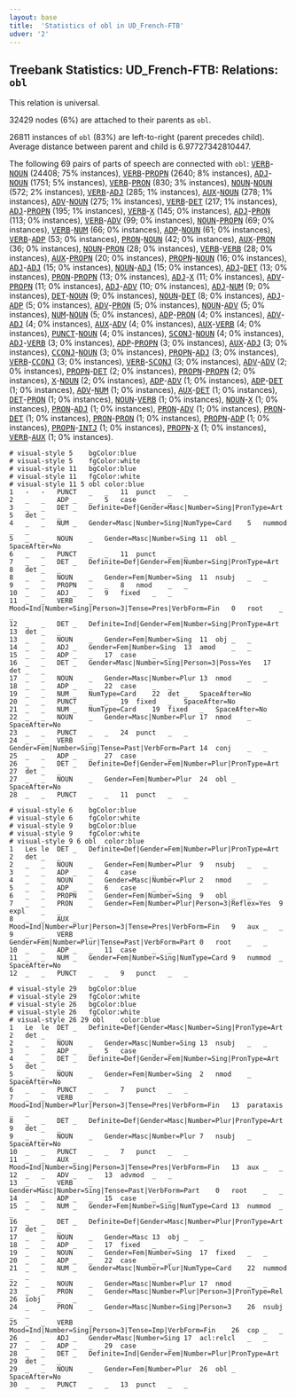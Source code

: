 ```yaml
---
layout: base
title:  'Statistics of obl in UD_French-FTB'
udver: '2'
---
```


## Treebank Statistics: UD_French-FTB: Relations: `obl`

This relation is universal.

32429 nodes (6%) are attached to their parents as `obl`.

26811 instances of `obl` (83%) are left-to-right (parent precedes child).
Average distance between parent and child is 6.97727342810447.

The following 69 pairs of parts of speech are connected with `obl`: <tt><a href="fr_ftb-pos-VERB.html">VERB</a></tt>-<tt><a href="fr_ftb-pos-NOUN.html">NOUN</a></tt> (24408; 75% instances), <tt><a href="fr_ftb-pos-VERB.html">VERB</a></tt>-<tt><a href="fr_ftb-pos-PROPN.html">PROPN</a></tt> (2640; 8% instances), <tt><a href="fr_ftb-pos-ADJ.html">ADJ</a></tt>-<tt><a href="fr_ftb-pos-NOUN.html">NOUN</a></tt> (1751; 5% instances), <tt><a href="fr_ftb-pos-VERB.html">VERB</a></tt>-<tt><a href="fr_ftb-pos-PRON.html">PRON</a></tt> (830; 3% instances), <tt><a href="fr_ftb-pos-NOUN.html">NOUN</a></tt>-<tt><a href="fr_ftb-pos-NOUN.html">NOUN</a></tt> (572; 2% instances), <tt><a href="fr_ftb-pos-VERB.html">VERB</a></tt>-<tt><a href="fr_ftb-pos-ADJ.html">ADJ</a></tt> (285; 1% instances), <tt><a href="fr_ftb-pos-AUX.html">AUX</a></tt>-<tt><a href="fr_ftb-pos-NOUN.html">NOUN</a></tt> (278; 1% instances), <tt><a href="fr_ftb-pos-ADV.html">ADV</a></tt>-<tt><a href="fr_ftb-pos-NOUN.html">NOUN</a></tt> (275; 1% instances), <tt><a href="fr_ftb-pos-VERB.html">VERB</a></tt>-<tt><a href="fr_ftb-pos-DET.html">DET</a></tt> (217; 1% instances), <tt><a href="fr_ftb-pos-ADJ.html">ADJ</a></tt>-<tt><a href="fr_ftb-pos-PROPN.html">PROPN</a></tt> (195; 1% instances), <tt><a href="fr_ftb-pos-VERB.html">VERB</a></tt>-<tt><a href="fr_ftb-pos-X.html">X</a></tt> (145; 0% instances), <tt><a href="fr_ftb-pos-ADJ.html">ADJ</a></tt>-<tt><a href="fr_ftb-pos-PRON.html">PRON</a></tt> (113; 0% instances), <tt><a href="fr_ftb-pos-VERB.html">VERB</a></tt>-<tt><a href="fr_ftb-pos-ADV.html">ADV</a></tt> (99; 0% instances), <tt><a href="fr_ftb-pos-NOUN.html">NOUN</a></tt>-<tt><a href="fr_ftb-pos-PROPN.html">PROPN</a></tt> (69; 0% instances), <tt><a href="fr_ftb-pos-VERB.html">VERB</a></tt>-<tt><a href="fr_ftb-pos-NUM.html">NUM</a></tt> (66; 0% instances), <tt><a href="fr_ftb-pos-ADP.html">ADP</a></tt>-<tt><a href="fr_ftb-pos-NOUN.html">NOUN</a></tt> (61; 0% instances), <tt><a href="fr_ftb-pos-VERB.html">VERB</a></tt>-<tt><a href="fr_ftb-pos-ADP.html">ADP</a></tt> (53; 0% instances), <tt><a href="fr_ftb-pos-PRON.html">PRON</a></tt>-<tt><a href="fr_ftb-pos-NOUN.html">NOUN</a></tt> (42; 0% instances), <tt><a href="fr_ftb-pos-AUX.html">AUX</a></tt>-<tt><a href="fr_ftb-pos-PRON.html">PRON</a></tt> (36; 0% instances), <tt><a href="fr_ftb-pos-NOUN.html">NOUN</a></tt>-<tt><a href="fr_ftb-pos-PRON.html">PRON</a></tt> (28; 0% instances), <tt><a href="fr_ftb-pos-VERB.html">VERB</a></tt>-<tt><a href="fr_ftb-pos-VERB.html">VERB</a></tt> (28; 0% instances), <tt><a href="fr_ftb-pos-AUX.html">AUX</a></tt>-<tt><a href="fr_ftb-pos-PROPN.html">PROPN</a></tt> (20; 0% instances), <tt><a href="fr_ftb-pos-PROPN.html">PROPN</a></tt>-<tt><a href="fr_ftb-pos-NOUN.html">NOUN</a></tt> (16; 0% instances), <tt><a href="fr_ftb-pos-ADJ.html">ADJ</a></tt>-<tt><a href="fr_ftb-pos-ADJ.html">ADJ</a></tt> (15; 0% instances), <tt><a href="fr_ftb-pos-NOUN.html">NOUN</a></tt>-<tt><a href="fr_ftb-pos-ADJ.html">ADJ</a></tt> (15; 0% instances), <tt><a href="fr_ftb-pos-ADJ.html">ADJ</a></tt>-<tt><a href="fr_ftb-pos-DET.html">DET</a></tt> (13; 0% instances), <tt><a href="fr_ftb-pos-PRON.html">PRON</a></tt>-<tt><a href="fr_ftb-pos-PROPN.html">PROPN</a></tt> (13; 0% instances), <tt><a href="fr_ftb-pos-ADJ.html">ADJ</a></tt>-<tt><a href="fr_ftb-pos-X.html">X</a></tt> (11; 0% instances), <tt><a href="fr_ftb-pos-ADV.html">ADV</a></tt>-<tt><a href="fr_ftb-pos-PROPN.html">PROPN</a></tt> (11; 0% instances), <tt><a href="fr_ftb-pos-ADJ.html">ADJ</a></tt>-<tt><a href="fr_ftb-pos-ADV.html">ADV</a></tt> (10; 0% instances), <tt><a href="fr_ftb-pos-ADJ.html">ADJ</a></tt>-<tt><a href="fr_ftb-pos-NUM.html">NUM</a></tt> (9; 0% instances), <tt><a href="fr_ftb-pos-DET.html">DET</a></tt>-<tt><a href="fr_ftb-pos-NOUN.html">NOUN</a></tt> (9; 0% instances), <tt><a href="fr_ftb-pos-NOUN.html">NOUN</a></tt>-<tt><a href="fr_ftb-pos-DET.html">DET</a></tt> (8; 0% instances), <tt><a href="fr_ftb-pos-ADJ.html">ADJ</a></tt>-<tt><a href="fr_ftb-pos-ADP.html">ADP</a></tt> (5; 0% instances), <tt><a href="fr_ftb-pos-ADV.html">ADV</a></tt>-<tt><a href="fr_ftb-pos-PRON.html">PRON</a></tt> (5; 0% instances), <tt><a href="fr_ftb-pos-NOUN.html">NOUN</a></tt>-<tt><a href="fr_ftb-pos-ADV.html">ADV</a></tt> (5; 0% instances), <tt><a href="fr_ftb-pos-NUM.html">NUM</a></tt>-<tt><a href="fr_ftb-pos-NOUN.html">NOUN</a></tt> (5; 0% instances), <tt><a href="fr_ftb-pos-ADP.html">ADP</a></tt>-<tt><a href="fr_ftb-pos-PRON.html">PRON</a></tt> (4; 0% instances), <tt><a href="fr_ftb-pos-ADV.html">ADV</a></tt>-<tt><a href="fr_ftb-pos-ADJ.html">ADJ</a></tt> (4; 0% instances), <tt><a href="fr_ftb-pos-AUX.html">AUX</a></tt>-<tt><a href="fr_ftb-pos-ADV.html">ADV</a></tt> (4; 0% instances), <tt><a href="fr_ftb-pos-AUX.html">AUX</a></tt>-<tt><a href="fr_ftb-pos-VERB.html">VERB</a></tt> (4; 0% instances), <tt><a href="fr_ftb-pos-PUNCT.html">PUNCT</a></tt>-<tt><a href="fr_ftb-pos-NOUN.html">NOUN</a></tt> (4; 0% instances), <tt><a href="fr_ftb-pos-SCONJ.html">SCONJ</a></tt>-<tt><a href="fr_ftb-pos-NOUN.html">NOUN</a></tt> (4; 0% instances), <tt><a href="fr_ftb-pos-ADJ.html">ADJ</a></tt>-<tt><a href="fr_ftb-pos-VERB.html">VERB</a></tt> (3; 0% instances), <tt><a href="fr_ftb-pos-ADP.html">ADP</a></tt>-<tt><a href="fr_ftb-pos-PROPN.html">PROPN</a></tt> (3; 0% instances), <tt><a href="fr_ftb-pos-AUX.html">AUX</a></tt>-<tt><a href="fr_ftb-pos-ADJ.html">ADJ</a></tt> (3; 0% instances), <tt><a href="fr_ftb-pos-CCONJ.html">CCONJ</a></tt>-<tt><a href="fr_ftb-pos-NOUN.html">NOUN</a></tt> (3; 0% instances), <tt><a href="fr_ftb-pos-PROPN.html">PROPN</a></tt>-<tt><a href="fr_ftb-pos-ADJ.html">ADJ</a></tt> (3; 0% instances), <tt><a href="fr_ftb-pos-VERB.html">VERB</a></tt>-<tt><a href="fr_ftb-pos-CCONJ.html">CCONJ</a></tt> (3; 0% instances), <tt><a href="fr_ftb-pos-VERB.html">VERB</a></tt>-<tt><a href="fr_ftb-pos-SCONJ.html">SCONJ</a></tt> (3; 0% instances), <tt><a href="fr_ftb-pos-ADV.html">ADV</a></tt>-<tt><a href="fr_ftb-pos-ADV.html">ADV</a></tt> (2; 0% instances), <tt><a href="fr_ftb-pos-PROPN.html">PROPN</a></tt>-<tt><a href="fr_ftb-pos-DET.html">DET</a></tt> (2; 0% instances), <tt><a href="fr_ftb-pos-PROPN.html">PROPN</a></tt>-<tt><a href="fr_ftb-pos-PROPN.html">PROPN</a></tt> (2; 0% instances), <tt><a href="fr_ftb-pos-X.html">X</a></tt>-<tt><a href="fr_ftb-pos-NOUN.html">NOUN</a></tt> (2; 0% instances), <tt><a href="fr_ftb-pos-ADP.html">ADP</a></tt>-<tt><a href="fr_ftb-pos-ADV.html">ADV</a></tt> (1; 0% instances), <tt><a href="fr_ftb-pos-ADP.html">ADP</a></tt>-<tt><a href="fr_ftb-pos-DET.html">DET</a></tt> (1; 0% instances), <tt><a href="fr_ftb-pos-ADV.html">ADV</a></tt>-<tt><a href="fr_ftb-pos-NUM.html">NUM</a></tt> (1; 0% instances), <tt><a href="fr_ftb-pos-AUX.html">AUX</a></tt>-<tt><a href="fr_ftb-pos-DET.html">DET</a></tt> (1; 0% instances), <tt><a href="fr_ftb-pos-DET.html">DET</a></tt>-<tt><a href="fr_ftb-pos-PRON.html">PRON</a></tt> (1; 0% instances), <tt><a href="fr_ftb-pos-NOUN.html">NOUN</a></tt>-<tt><a href="fr_ftb-pos-VERB.html">VERB</a></tt> (1; 0% instances), <tt><a href="fr_ftb-pos-NOUN.html">NOUN</a></tt>-<tt><a href="fr_ftb-pos-X.html">X</a></tt> (1; 0% instances), <tt><a href="fr_ftb-pos-PRON.html">PRON</a></tt>-<tt><a href="fr_ftb-pos-ADJ.html">ADJ</a></tt> (1; 0% instances), <tt><a href="fr_ftb-pos-PRON.html">PRON</a></tt>-<tt><a href="fr_ftb-pos-ADV.html">ADV</a></tt> (1; 0% instances), <tt><a href="fr_ftb-pos-PRON.html">PRON</a></tt>-<tt><a href="fr_ftb-pos-DET.html">DET</a></tt> (1; 0% instances), <tt><a href="fr_ftb-pos-PRON.html">PRON</a></tt>-<tt><a href="fr_ftb-pos-PRON.html">PRON</a></tt> (1; 0% instances), <tt><a href="fr_ftb-pos-PROPN.html">PROPN</a></tt>-<tt><a href="fr_ftb-pos-ADP.html">ADP</a></tt> (1; 0% instances), <tt><a href="fr_ftb-pos-PROPN.html">PROPN</a></tt>-<tt><a href="fr_ftb-pos-INTJ.html">INTJ</a></tt> (1; 0% instances), <tt><a href="fr_ftb-pos-PROPN.html">PROPN</a></tt>-<tt><a href="fr_ftb-pos-X.html">X</a></tt> (1; 0% instances), <tt><a href="fr_ftb-pos-VERB.html">VERB</a></tt>-<tt><a href="fr_ftb-pos-AUX.html">AUX</a></tt> (1; 0% instances).


~~~ conllu
# visual-style 5	bgColor:blue
# visual-style 5	fgColor:white
# visual-style 11	bgColor:blue
# visual-style 11	fgColor:white
# visual-style 11 5 obl	color:blue
1	-	-	PUNCT	_	_	11	punct	_	_
2	_	_	ADP	_	_	5	case	_	_
3	_	_	DET	_	Definite=Def|Gender=Masc|Number=Sing|PronType=Art	5	det	_	_
4	_	_	NUM	_	Gender=Masc|Number=Sing|NumType=Card	5	nummod	_	_
5	_	_	NOUN	_	Gender=Masc|Number=Sing	11	obl	_	SpaceAfter=No
6	_	_	PUNCT	_	_	11	punct	_	_
7	_	_	DET	_	Definite=Def|Gender=Fem|Number=Sing|PronType=Art	8	det	_	_
8	_	_	NOUN	_	Gender=Fem|Number=Sing	11	nsubj	_	_
9	_	_	PROPN	_	_	8	nmod	_	_
10	_	_	ADJ	_	_	9	fixed	_	_
11	_	_	VERB	_	Mood=Ind|Number=Sing|Person=3|Tense=Pres|VerbForm=Fin	0	root	_	_
12	_	_	DET	_	Definite=Ind|Gender=Fem|Number=Sing|PronType=Art	13	det	_	_
13	_	_	NOUN	_	Gender=Fem|Number=Sing	11	obj	_	_
14	_	_	ADJ	_	Gender=Fem|Number=Sing	13	amod	_	_
15	_	_	ADP	_	_	17	case	_	_
16	_	_	DET	_	Gender=Masc|Number=Sing|Person=3|Poss=Yes	17	det	_	_
17	_	_	NOUN	_	Gender=Masc|Number=Plur	13	nmod	_	_
18	_	_	ADP	_	_	22	case	_	_
19	_	_	NUM	_	NumType=Card	22	det	_	SpaceAfter=No
20	_	_	PUNCT	_	_	19	fixed	_	SpaceAfter=No
21	_	_	NUM	_	NumType=Card	19	fixed	_	SpaceAfter=No
22	_	_	NOUN	_	Gender=Masc|Number=Plur	17	nmod	_	SpaceAfter=No
23	_	_	PUNCT	_	_	24	punct	_	_
24	_	_	VERB	_	Gender=Fem|Number=Sing|Tense=Past|VerbForm=Part	14	conj	_	_
25	_	_	ADP	_	_	27	case	_	_
26	_	_	DET	_	Definite=Def|Gender=Fem|Number=Plur|PronType=Art	27	det	_	_
27	_	_	NOUN	_	Gender=Fem|Number=Plur	24	obl	_	SpaceAfter=No
28	_	_	PUNCT	_	_	11	punct	_	_

~~~


~~~ conllu
# visual-style 6	bgColor:blue
# visual-style 6	fgColor:white
# visual-style 9	bgColor:blue
# visual-style 9	fgColor:white
# visual-style 9 6 obl	color:blue
1	Les	le	DET	_	Definite=Def|Gender=Fem|Number=Plur|PronType=Art	2	det	_	_
2	_	_	NOUN	_	Gender=Fem|Number=Plur	9	nsubj	_	_
3	_	_	ADP	_	_	4	case	_	_
4	_	_	NOUN	_	Gender=Masc|Number=Plur	2	nmod	_	_
5	_	_	ADP	_	_	6	case	_	_
6	_	_	PROPN	_	Gender=Fem|Number=Sing	9	obl	_	_
7	_	_	PRON	_	Gender=Fem|Number=Plur|Person=3|Reflex=Yes	9	expl	_	_
8	_	_	AUX	_	Mood=Ind|Number=Plur|Person=3|Tense=Pres|VerbForm=Fin	9	aux	_	_
9	_	_	VERB	_	Gender=Fem|Number=Plur|Tense=Past|VerbForm=Part	0	root	_	_
10	_	_	ADP	_	_	11	case	_	_
11	_	_	NUM	_	Gender=Fem|Number=Sing|NumType=Card	9	nummod	_	SpaceAfter=No
12	_	_	PUNCT	_	_	9	punct	_	_

~~~


~~~ conllu
# visual-style 29	bgColor:blue
# visual-style 29	fgColor:white
# visual-style 26	bgColor:blue
# visual-style 26	fgColor:white
# visual-style 26 29 obl	color:blue
1	Le	le	DET	_	Definite=Def|Gender=Masc|Number=Sing|PronType=Art	2	det	_	_
2	_	_	NOUN	_	Gender=Masc|Number=Sing	13	nsubj	_	_
3	_	_	ADP	_	_	5	case	_	_
4	_	_	DET	_	Definite=Def|Gender=Fem|Number=Sing|PronType=Art	5	det	_	_
5	_	_	NOUN	_	Gender=Fem|Number=Sing	2	nmod	_	SpaceAfter=No
6	_	_	PUNCT	_	_	7	punct	_	_
7	_	_	VERB	_	Mood=Ind|Number=Plur|Person=3|Tense=Pres|VerbForm=Fin	13	parataxis	_	_
8	_	_	DET	_	Definite=Def|Gender=Masc|Number=Plur|PronType=Art	9	det	_	_
9	_	_	NOUN	_	Gender=Masc|Number=Plur	7	nsubj	_	SpaceAfter=No
10	_	_	PUNCT	_	_	7	punct	_	_
11	_	_	AUX	_	Mood=Ind|Number=Sing|Person=3|Tense=Pres|VerbForm=Fin	13	aux	_	_
12	_	_	ADV	_	_	13	advmod	_	_
13	_	_	VERB	_	Gender=Masc|Number=Sing|Tense=Past|VerbForm=Part	0	root	_	_
14	_	_	ADP	_	_	15	case	_	_
15	_	_	NUM	_	Gender=Fem|Number=Sing|NumType=Card	13	nummod	_	_
16	_	_	DET	_	Definite=Def|Gender=Masc|Number=Plur|PronType=Art	17	det	_	_
17	_	_	NOUN	_	Gender=Masc	13	obj	_	_
18	_	_	ADP	_	_	17	fixed	_	_
19	_	_	NOUN	_	Gender=Fem|Number=Sing	17	fixed	_	_
20	_	_	ADP	_	_	22	case	_	_
21	_	_	NUM	_	Gender=Masc|Number=Plur|NumType=Card	22	nummod	_	_
22	_	_	NOUN	_	Gender=Masc|Number=Plur	17	nmod	_	_
23	_	_	PRON	_	Gender=Masc|Number=Plur|Person=3|PronType=Rel	26	iobj	_	_
24	_	_	PRON	_	Gender=Masc|Number=Sing|Person=3	26	nsubj	_	_
25	_	_	VERB	_	Mood=Ind|Number=Sing|Person=3|Tense=Imp|VerbForm=Fin	26	cop	_	_
26	_	_	ADJ	_	Gender=Masc|Number=Sing	17	acl:relcl	_	_
27	_	_	ADP	_	_	29	case	_	_
28	_	_	DET	_	Definite=Ind|Gender=Fem|Number=Plur|PronType=Art	29	det	_	_
29	_	_	NOUN	_	Gender=Fem|Number=Plur	26	obl	_	SpaceAfter=No
30	_	_	PUNCT	_	_	13	punct	_	_

~~~


